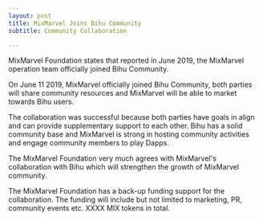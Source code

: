 ```yaml
---
layout: post
title: MixMarvel Joins Bihu Community
subtitle: Community Collaboration 

---
```


MixMarvel Foundation states that reported in June 2019, the MixMarvel operation team officially joined Bihu Community. 

On June 11 2019, MixMarvel officially joined Bihu Community, both parties will share community resources and MixMarvel will be able to market towards Bihu users.

The collaboration was successful because both parties have goals in align and can provide supplementary support to each other. Bihu has a solid community base and MixMarvel is strong in hosting community activities and engage community members to play Dapps.  

The MixMarvel Foundation very much agrees with MixMarvel's collaboration with Bihu which will strengthen the growth of MixMarvel community. 

The MixMarvel Foundation has a back-up funding support for the collaboration. The funding will include but not limited to marketing, PR, community events etc. XXXX MIX tokens in total.

